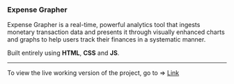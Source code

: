 ### Expense Grapher

Expense Grapher is a real-time, powerful analytics tool that ingests monetary transaction data and presents it through visually enhanced charts and graphs to help users track their finances in a systematic manner. 

Built entirely using **HTML**, **CSS** and **JS**.

---

To view the live working version of the project, go to => [Link](https://expense-grapher.netlify.app/)

